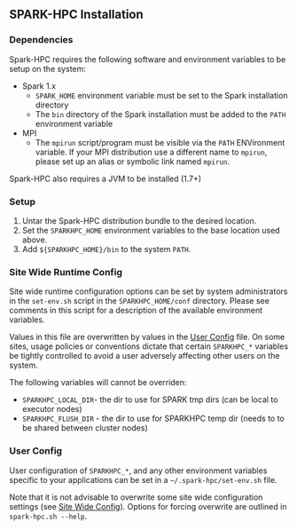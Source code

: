 SPARK-HPC Installation 
-------------------

### <a name="depend"></a>Dependencies

Spark-HPC requires the following software and environment variables to be setup
on the system:

* Spark 1.x
    - `SPARK_HOME` environment variable must be set to the Spark installation
      directory
    - The `bin` directory of the Spark installation must be added to the `PATH`
      environment variable
* MPI
    - The `mpirun` script/program must be visible via the `PATH`
      ENVironment variable. If your MPI distribution use a different name to
      `mpirun`, please set up an alias or symbolic link named `mpirun`.
      
Spark-HPC also requires a JVM to be installed (1.7+)

### <a name="setup"></a> Setup

1. Untar the Spark-HPC distribution bundle to the desired location.
2. Set the `SPARKHPC_HOME` environment variables to the
   base location used above.
3. Add `${SPARKHPC_HOME}/bin` to the system `PATH`.

### <a name="site_conf"></a> Site Wide Runtime Config

Site wide runtime configuration options can be set by system administrators in
the `set-env.sh` script in the `SPARKHPC_HOME/conf` directory. Please see comments in
this script for a description of the available environment variables.

Values in this file are overwritten by values in the [User Config](#user_conf)
file. On some sites, usage policies or conventions dictate that certain
`SPARKHPC_*`  variables be tightly controlled to avoid a user
adversely affecting other users on the system.

The following variables will cannot be overriden:

- `SPARKHPC_LOCAL_DIR`- the dir to use for SPARK tmp dirs (can be local to executor nodes)
- `SPARKHPC_FLUSH_DIR` - the dir to use for SPARKHPC temp dir (needs to to be shared between cluster nodes)

### <a name="user_conf"></a> User Config

User configuration of `SPARKHPC_*`,  and any other environment
variables specific to your applications can be set in a
`~/.spark-hpc/set-env.sh` file.

Note that it is not advisable to overwrite some site wide configuration
settings (see [Site Wide Config](#site_conf)). Options for forcing overwrite
are outlined in `spark-hpc.sh --help`.

